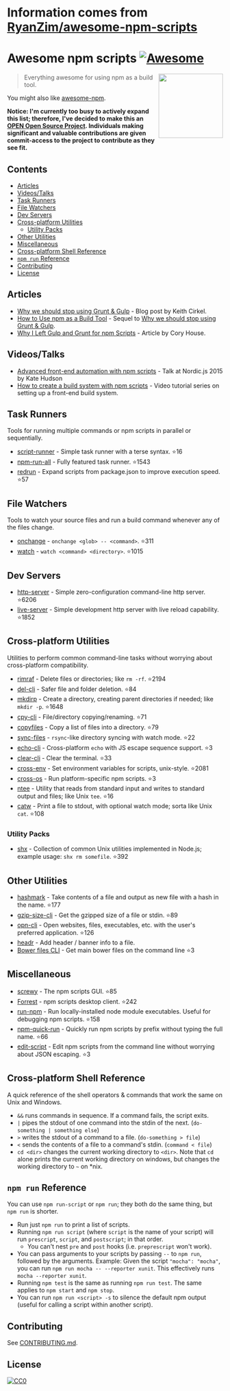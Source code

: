# Information comes from [RyanZim/awesome-npm-scripts](https://github.com/RyanZim/awesome-npm-scripts)
# Awesome npm scripts [![Awesome](https://awesome.re/badge.svg)](https://awesome.re)

[<img src="npm-logo.png" align="right" width="150">](https://www.npmjs.com)

> Everything awesome for using npm as a build tool.

You might also like [awesome-npm](https://github.com/sindresorhus/awesome-npm).

**Notice: I'm currently too busy to actively expand this list; therefore, I've decided to make this an [OPEN Open Source Project](http://openopensource.org). Individuals making significant and valuable contributions are given commit-access to the project to contribute as they see fit.**

## Contents

<!-- START doctoc generated TOC please keep comment here to allow auto update -->
<!-- DON'T EDIT THIS SECTION, INSTEAD RE-RUN doctoc TO UPDATE -->


- [Articles](#articles)
- [Videos/Talks](#videostalks)
- [Task Runners](#task-runners)
- [File Watchers](#file-watchers)
- [Dev Servers](#dev-servers)
- [Cross-platform Utilities](#cross-platform-utilities)
  - [Utility Packs](#utility-packs)
- [Other Utilities](#other-utilities)
- [Miscellaneous](#miscellaneous)
- [Cross-platform Shell Reference](#cross-platform-shell-reference)
- [`npm run` Reference](#npm-run-reference)
- [Contributing](#contributing)
- [License](#license)

<!-- END doctoc generated TOC please keep comment here to allow auto update -->

## Articles

- [Why we should stop using Grunt & Gulp](https://www.keithcirkel.co.uk/why-we-should-stop-using-grunt/) - Blog post by Keith Cirkel.
- [How to Use npm as a Build Tool](https://www.keithcirkel.co.uk/how-to-use-npm-as-a-build-tool/) - Sequel to [Why we should stop using Grunt & Gulp](https://www.keithcirkel.co.uk/why-we-should-stop-using-grunt/).
- [Why I Left Gulp and Grunt for npm Scripts](https://medium.freecodecamp.com/why-i-left-gulp-and-grunt-for-npm-scripts-3d6853dd22b8) -  Article by Cory House.

## Videos/Talks

- [Advanced front-end automation with npm scripts](https://www.youtube.com/watch?v=0RYETb9YVrk) - Talk at Nordic.js 2015 by Kate Hudson
- [How to create a build system with npm scripts](http://www.penta-code.com/how-to-create-a-build-system-with-npm-scripts/) - Video tutorial series on setting up a front-end build system.

## Task Runners

Tools for running multiple commands or npm scripts in parallel or sequentially.

- [script-runner](https://github.com/paulpflug/script-runner) - Simple task runner with a terse syntax. :star:16
- [npm-run-all](https://github.com/mysticatea/npm-run-all) - Fully featured task runner. :star:1543
- [redrun](https://github.com/coderaiser/redrun) - Expand scripts from package.json to improve execution speed. :star:57

## File Watchers

Tools to watch your source files and run a build command whenever any of the files change.

- [onchange](https://github.com/Qard/onchange) - `onchange <glob> -- <command>`. :star:311
- [watch](https://github.com/mikeal/watch) - `watch <command> <directory>`. :star:1015

## Dev Servers

- [http-server](https://github.com/indexzero/http-server) - Simple zero-configuration command-line http server. :star:6206
- [live-server](https://github.com/tapio/live-server) - Simple development http server with live reload capability. :star:1852

## Cross-platform Utilities

Utilities to perform common command-line tasks without worrying about cross-platform compatibility.

- [rimraf](https://github.com/isaacs/rimraf) - Delete files or directories; like `rm -rf`. :star:2194
- [del-cli](https://github.com/sindresorhus/del-cli) - Safer file and folder deletion. :star:84
- [mkdirp](https://github.com/substack/node-mkdirp) - Create a directory, creating parent directories if needed; like `mkdir -p`. :star:1648
- [cpy-cli](https://github.com/sindresorhus/cpy-cli) - File/directory copying/renaming. :star:71
- [copyfiles](https://github.com/calvinmetcalf/copyfiles) - Copy a list of files into a directory. :star:79
- [sync-files](https://github.com/byteclubfr/node-sync-files) - `rsync`-like directory syncing with watch mode. :star:22
- [echo-cli](https://github.com/iamakulov/echo-cli) - Cross-platform `echo` with JS escape sequence support. :star:3
- [clear-cli](https://github.com/sindresorhus/clear-cli) - Clear the terminal. :star:33
- [cross-env](https://github.com/kentcdodds/cross-env) - Set environment variables for scripts, unix-style. :star:2081
- [cross-os](https://github.com/milewski/cross-os) - Run platform-specific npm scripts. :star:3
- [ntee](https://github.com/stefanmaric/ntee) - Utility that reads from standard input and writes to standard output and files; like Unix `tee`. :star:16
- [catw](https://github.com/substack/catw) - Print a file to stdout, with optional watch mode; sorta like Unix `cat`. :star:108

### Utility Packs

- [shx](https://github.com/shelljs/shx) - Collection of common Unix utilities implemented in Node.js; example usage: `shx rm somefile`. :star:392

## Other Utilities

- [hashmark](https://github.com/keithamus/hashmark) -  Take contents of a file and output as new file with a hash in the name. :star:177
- [gzip-size-cli](https://github.com/sindresorhus/gzip-size-cli) - Get the gzipped size of a file or stdin. :star:89
- [opn-cli](https://github.com/sindresorhus/opn-cli) - Open websites, files, executables, etc. with the user's preferred application. :star:126
- [headr](https://github.com/heldr/headr) - Add header / banner info to a file.
- [Bower files CLI](https://github.com/thompsonemerson/bower-files-cli) - Get main bower files on the command line :star:3

## Miscellaneous

- [screwy](https://github.com/samueleaton/screwy) - The npm scripts GUI. :star:85
- [Forrest](https://github.com/stefanjudis/forrest) - npm scripts desktop client. :star:242
- [run-npm](https://github.com/timoxley/npm-run) - Run locally-installed node module executables. Useful for debugging npm scripts. :star:158
- [npm-quick-run](https://github.com/bahmutov/npm-quick-run) - Quickly run npm scripts by prefix without typing the full name. :star:66
- [edit-script](https://github.com/RyanZim/edit-script) - Edit npm scripts from the command line without worrying about JSON escaping. :star:3

## Cross-platform Shell Reference

A quick reference of the shell operators & commands that work the same on Unix and Windows.

- `&&` runs commands in sequence. If a command fails, the script exits.
- `|` pipes the stdout of one command into the stdin of the next. (`do-something | something else`)
- `>` writes the stdout of a command to a file. (`do-something > file`)
- `<` sends the contents of a file to a command's stdin. (`command < file`)
- `cd <dir>` changes the current working directory to `<dir>`. Note that `cd` alone prints the current working directory on windows, but changes the working directory to `~` on \*nix.

## `npm run` Reference

You can use `npm run-script` or `npm run`; they both do the same thing, but `npm run` is shorter.

- Run just `npm run` to print a list of scripts.
- Running `npm run script` (where `script` is the name of your script) will run `prescript`, `script`, and `postscript`; in that order.
  - You can't nest `pre` and `post` hooks (i.e. `preprescript` won't work).
- You can pass arguments to your scripts by passing `--` to `npm run`, followed by the arguments. Example: Given the script `"mocha": "mocha"`, you can run `npm run mocha -- --reporter xunit`. This effectively runs `mocha --reporter xunit`.
- Running `npm test` is the same as running `npm run test`. The same applies to `npm start` and `npm stop`.
- You can run `npm run <script> -s` to silence the default npm output (useful for calling a script within another script).

## Contributing

See [CONTRIBUTING.md](https://github.com/RyanZim/awesome-npm-scripts/blob/master/CONTRIBUTING.md).

## License

[![CC0](http://mirrors.creativecommons.org/presskit/buttons/88x31/svg/cc-zero.svg)](https://creativecommons.org/publicdomain/zero/1.0/)

